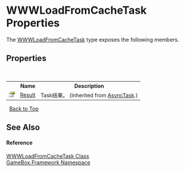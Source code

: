 # WWWLoadFromCacheTask Properties
 

The <a href="a904eb47-902b-2529-5dab-7cd8622ea115">WWWLoadFromCacheTask</a> type exposes the following members.


## Properties
&nbsp;<table><tr><th></th><th>Name</th><th>Description</th></tr><tr><td>![Public property](media/pubproperty.gif "Public property")</td><td><a href="72495268-26ef-4644-f968-7a443c34edb8">Result</a></td><td>
Task结果。
 (Inherited from <a href="6b13ee22-910d-81b0-00d6-f25003f7b115">AsyncTask</a>.)</td></tr></table>&nbsp;
<a href="#wwwloadfromcachetask-properties">Back to Top</a>

## See Also


#### Reference
<a href="a904eb47-902b-2529-5dab-7cd8622ea115">WWWLoadFromCacheTask Class</a><br /><a href="a8957fe6-9cc0-3a6d-cd5c-a2a246efee1e">GameBox.Framework Namespace</a><br />